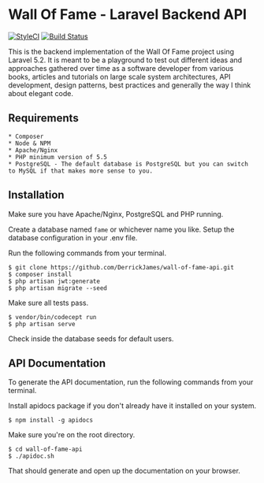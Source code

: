 # Wall Of Fame - Laravel Backend API

[![StyleCI](https://styleci.io/repos/60344081/shield)](https://styleci.io/repos/60344081)
[![Build Status](https://travis-ci.org/DerrickJames/wall-of-fame-api.svg)](https://travis-ci.org/DerrickJames/wall-of-fame-api)

This is the backend implementation of the Wall Of Fame project using Laravel 5.2. It is meant to be a playground to test out different ideas and approaches gathered over time as a software developer from various books, articles and tutorials on large scale system architectures, API development, design patterns, best practices and generally the way I think about elegant code.

## Requirements

    * Composer
    * Node & NPM
    * Apache/Nginx
    * PHP minimum version of 5.5
    * PostgreSQL - The default database is PostgreSQL but you can switch to MySQL if that makes more sense to you.

## Installation

Make sure you have Apache/Nginx, PostgreSQL and PHP running.

Create a database named `fame` or whichever name you like. Setup the database configuration in your .env file.

Run the following commands from your terminal.

    $ git clone https://github.com/DerrickJames/wall-of-fame-api.git
    $ composer install
    $ php artisan jwt:generate
    $ php artisan migrate --seed

Make sure all tests pass.

    $ vendor/bin/codecept run
    $ php artisan serve

Check inside the database seeds for default users.

## API Documentation

To generate the API documentation, run the following commands from your terminal.

Install apidocs package if you don't already have it installed on your system.

    $ npm install -g apidocs

Make sure you're on the root directory.

    $ cd wall-of-fame-api
    $ ./apidoc.sh

That should generate and open up the documentation on your browser.
